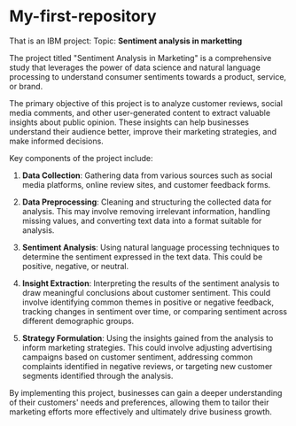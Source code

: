 # My-first-repository
That is an IBM project:
Topic:      **Sentiment analysis in marketting**

The project titled "Sentiment Analysis in Marketing" is a comprehensive study that leverages the power of data science and natural language processing to understand consumer sentiments towards a product, service, or brand. 

The primary objective of this project is to analyze customer reviews, social media comments, and other user-generated content to extract valuable insights about public opinion. These insights can help businesses understand their audience better, improve their marketing strategies, and make informed decisions.

Key components of the project include:

1. **Data Collection**: Gathering data from various sources such as social media platforms, online review sites, and customer feedback forms.

2. **Data Preprocessing**: Cleaning and structuring the collected data for analysis. This may involve removing irrelevant information, handling missing values, and converting text data into a format suitable for analysis.

3. **Sentiment Analysis**: Using natural language processing techniques to determine the sentiment expressed in the text data. This could be positive, negative, or neutral.

4. **Insight Extraction**: Interpreting the results of the sentiment analysis to draw meaningful conclusions about customer sentiment. This could involve identifying common themes in positive or negative feedback, tracking changes in sentiment over time, or comparing sentiment across different demographic groups.

5. **Strategy Formulation**: Using the insights gained from the analysis to inform marketing strategies. This could involve adjusting advertising campaigns based on customer sentiment, addressing common complaints identified in negative reviews, or targeting new customer segments identified through the analysis.

By implementing this project, businesses can gain a deeper understanding of their customers' needs and preferences, allowing them to tailor their marketing efforts more effectively and ultimately drive business growth.